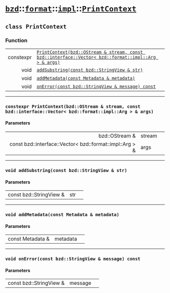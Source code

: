 # [`bzd`](../../../../index.md)::[`format`](../../../index.md)::[`impl`](../../index.md)::[`PrintContext`](../index.md)

## `class PrintContext`

### Function
||||
|---:|:---|:---|
|constexpr|[`PrintContext(bzd::OStream & stream, const bzd::interface::Vector< bzd::format::impl::Arg > & args)`](./index.md)||
|void|[`addSubstring(const bzd::StringView & str)`](./index.md)||
|void|[`addMetadata(const Metadata & metadata)`](./index.md)||
|void|[`onError(const bzd::StringView & message) const`](./index.md)||
------
### `constexpr PrintContext(bzd::OStream & stream, const bzd::interface::Vector< bzd::format::impl::Arg > & args)`

#### Parameters
||||
|---:|:---|:---|
|bzd::OStream &|stream||
|const bzd::interface::Vector< bzd::format::impl::Arg > &|args||
------
### `void addSubstring(const bzd::StringView & str)`

#### Parameters
||||
|---:|:---|:---|
|const bzd::StringView &|str||
------
### `void addMetadata(const Metadata & metadata)`

#### Parameters
||||
|---:|:---|:---|
|const Metadata &|metadata||
------
### `void onError(const bzd::StringView & message) const`

#### Parameters
||||
|---:|:---|:---|
|const bzd::StringView &|message||
